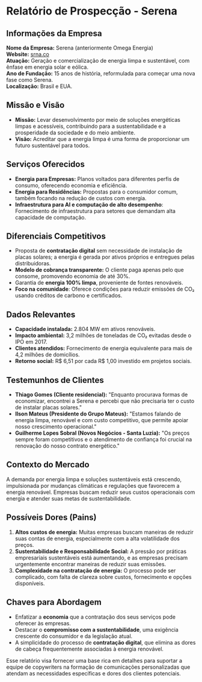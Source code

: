 # Relatório de Prospecção - Serena

## **Informações da Empresa**
**Nome da Empresa:** Serena (anteriormente Omega Energia)  
**Website:** [srna.co](http://www.srna.co/)  
**Atuação:** Geração e comercialização de energia limpa e sustentável, com ênfase em energia solar e eólica.  
**Ano de Fundação:** 15 anos de história, reformulada para começar uma nova fase como Serena.  
**Localização:** Brasil e EUA.

## **Missão e Visão**
- **Missão:** Levar desenvolvimento por meio de soluções energéticas limpas e acessíveis, contribuindo para a sustentabilidade e a prosperidade da sociedade e do meio ambiente.
- **Visão:** Acreditar que a energia limpa é uma forma de proporcionar um futuro sustentável para todos.

## **Serviços Oferecidos**
- **Energia para Empresas:** Planos voltados para diferentes perfis de consumo, oferecendo economia e eficiência.
- **Energia para Residências:** Propostas para o consumidor comum, também focando na redução de custos com energia.
- **Infraestrutura para AI e computação de alto desempenho**: Fornecimento de infraestrutura para setores que demandam alta capacidade de computação.

## **Diferenciais Competitivos**
- Proposta de **contratação digital** sem necessidade de instalação de placas solares; a energia é gerada por ativos próprios e entregues pelas distribuidoras.
- **Modelo de cobrança transparente:** O cliente paga apenas pelo que consome, promovendo economia de até 30%.
- Garantia de **energia 100% limpa**, proveniente de fontes renováveis.
- **Foco na comunidade**: Oferece condições para reduzir emissões de CO₂ usando créditos de carbono e certificados.

## **Dados Relevantes**
- **Capacidade instalada:** 2.804 MW em ativos renováveis.
- **Impacto ambiental:** 3,2 milhões de toneladas de CO₂ evitadas desde o IPO em 2017.
- **Clientes atendidos:** Fornecimento de energia equivalente para mais de 4,2 milhões de domicílios.
- **Retorno social:** R$ 6,51 por cada R$ 1,00 investido em projetos sociais.

## **Testemunhos de Clientes**
- **Thiago Gomes (Cliente residencial):** "Enquanto procurava formas de economizar, encontrei a Serena e percebi que não precisaria ter o custo de instalar placas solares."
- **Ilson Mateus (Presidente do Grupo Mateus):** "Estamos falando de energia limpa, renovável e com custo competitivo, que permite apoiar nosso crescimento operacional."
- **Guilherme Lopes Sobral (Novos Negócios - Santa Luzia):** "Os preços sempre foram competitivos e o atendimento de confiança foi crucial na renovação do nosso contrato energético."

## **Contexto do Mercado**
A demanda por energia limpa e soluções sustentáveis está crescendo, impulsionada por mudanças climáticas e regulações que favorecem a energia renovável. Empresas buscam reduzir seus custos operacionais com energia e atender suas metas de sustentabilidade.

## **Possíveis Dores (Pains)**
1. **Altos custos de energia:** Muitas empresas buscam maneiras de reduzir suas contas de energia, especialmente com a alta volatilidade dos preços.
2. **Sustentabilidade e Responsabilidade Social:** A pressão por práticas empresariais sustentáveis está aumentando, e as empresas precisam urgentemente encontrar maneiras de reduzir suas emissões.
3. **Complexidade na contratação de energia:** O processo pode ser complicado, com falta de clareza sobre custos, fornecimento e opções disponíveis.

## **Chaves para Abordagem**
- Enfatizar a **economia** que a contratação dos seus serviços pode oferecer às empresas.
- Destacar o **compromisso com a sustentabilidade**, uma exigência crescente do consumidor e da legislação atual.
- A simplicidade do processo de **contratação digital**, que elimina as dores de cabeça frequentemente associadas à energia renovável.

Esse relatório visa fornecer uma base rica em detalhes para suportar a equipe de copywriters na formação de comunicações personalizadas que atendam as necessidades específicas e dores dos clientes potenciais.